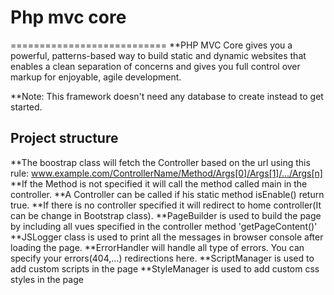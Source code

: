 # Php mvc core
===========================
**PHP MVC Core gives you a powerful, patterns-based way to build static and dynamic websites that enables a clean separation of concerns and gives you full control over markup for enjoyable, agile development. 

**Note: This framework doesn't need any database to create instead to get started.

## Project structure
**The boostrap class will fetch the Controller based on the url using this rule: www.example.com/ControllerName/Method/Args[0]/Args[1]/.../Args[n]
**If the Method is not specified it will call the method called main in the controller.
**A Controller can be called if his static method isEnable() return true.
**If there is no controller specified it will redirect to home controller(It can be change in Bootstrap class).
**PageBuilder is used to build the page by including all vues specified in the controller method 'getPageContent()'
**JSLogger class is used to print all the messages in browser console after loading the page.
**ErrorHandler will handle all type of errors. You can specify your errors(404,...) redirections here.
**ScriptManager is used to add custom scripts in the page
**StyleManager is used to add custom css styles in the page


